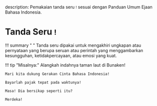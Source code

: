 description: Pemakaian tanda seru <small><span class="penanda">!</span></small> sesuai dengan Panduan Umum Ejaan Bahasa Indonesia.

# Tanda Seru <small><span class="penanda">!</span></small>

!!! summary " "
    Tanda seru dipakai untuk mengakhiri ungkapan atau pernyataan yang berupa seruan atau perintah yang menggambarkan kesungguhan, ketidakpercayaan, atau emosi yang kuat.

!!! tip "Misalnya:"
    Alangkah indahnya taman laut di Bunaken!

    Mari kita dukung Gerakan Cinta Bahasa Indonesia!

    Bayarlah pajak tepat pada waktunya!

    Masa! Dia bersikap seperti itu?

    Merdeka!


